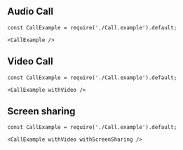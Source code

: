 Audio Call
-----------

```
const CallExample = require('./Call.example').default;

<CallExample />
```


Video Call
----------

```
const CallExample = require('./Call.example').default;

<CallExample withVideo />
```

Screen sharing
--------------

```
const CallExample = require('./Call.example').default;

<CallExample withVideo withScreenSharing />
```
